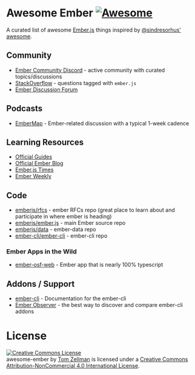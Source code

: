 # Awesome Ember [![Awesome](https://awesome.re/badge-flat2.svg)](https://awesome.re)

A curated list of awesome [Ember.js](https://emberjs.com/) things inspired by [@sindresorhus' awesome](https://github.com/sindresorhus/awesome).

## Community
- [Ember Community Discord](https://discordapp.com/invite/zT3asNS) - active community with curated topics/discussions
- [StackOverflow](http://stackoverflow.com/questions/tagged/ember.js) - questions tagged with `ember.js`
- [Ember Discussion Forum](http://discuss.emberjs.com/)

## Podcasts
- [EmberMap](https://embermap.com/podcast) - Ember-related discussion with a typical 1-week cadence

## Learning Resources
- [Official Guides](https://guides.emberjs.com/release/)
- [Official Ember Blog](https://emberjs.com/blog/)
- [Ember.js Times](https://the-emberjs-times.ongoodbits.com/)
- [Ember Weekly](http://emberweekly.com/)

## Code
- [emberjs/rfcs](https://github.com/emberjs/rfcs) - ember RFCs repo (great place to learn about and participate in where ember is heading)
- [emberjs/ember.js](https://github.com/emberjs/ember.js) - main Ember source repo
- [emberjs/data](https://github.com/emberjs/data) - ember-data repo
- [ember-cli/ember-cli](https://github.com/ember-cli/ember-cli) - ember-cli repo

### Ember Apps in the Wild
- [ember-osf-web](https://github.com/CenterForOpenScience/ember-osf-web) - Ember app that is nearly 100% typescript

## Addons / Support
- [ember-cli](https://ember-cli.com/) - Documentation for the ember-cli
- [Ember Observer](https://emberobserver.com/) - the best way to discover and compare ember-cli addons


License
=======================================================================

<a rel="license" href="http://creativecommons.org/licenses/by-nc/4.0/"><img alt="Creative Commons License" style="border-width:0" src="https://i.creativecommons.org/l/by-nc/4.0/88x31.png" /></a><br /><span xmlns:dct="http://purl.org/dc/terms/" href="http://purl.org/dc/dcmitype/InteractiveResource" property="dct:title" rel="dct:type">awesome-ember</span> by <a xmlns:cc="http://creativecommons.org" href="https://github.com/tzellman" property="cc:attributionName" rel="cc:attributionURL">Tom Zellman</a> is licensed under a <a rel="license" href="http://creativecommons.org/licenses/by-nc/4.0/">Creative Commons Attribution-NonCommercial 4.0 International License</a>.
